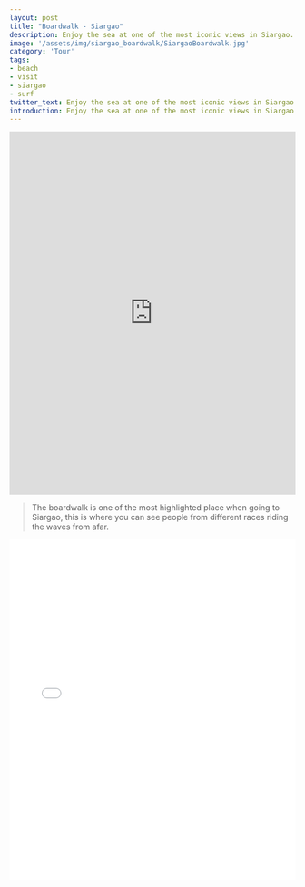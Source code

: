 ```yaml
---
layout: post
title: "Boardwalk - Siargao"
description: Enjoy the sea at one of the most iconic views in Siargao.
image: '/assets/img/siargao_boardwalk/SiargaoBoardwalk.jpg'
category: 'Tour'
tags:
- beach
- visit
- siargao
- surf
twitter_text: Enjoy the sea at one of the most iconic views in Siargao. Take a virtual tour now.
introduction: Enjoy the sea at one of the most iconic views in Siargao. Take a virtual tour now.
---
```


<iframe width="100%" height="640" style="width: 100%; height: 640px; border: none; max-width: 100%;" frameborder="0" allow="vr,gyroscope,accelerometer,fullscreen" scrolling="no" allowfullscreen="true" src="https://kuula.co/share/collection/7ftMQ?fs=1&vr=1&thumbs=0&hideinst=1&chromeless=1&logo=1"></iframe>


>The boardwalk is one of the most highlighted place when going to Siargao, this is where you can see people from different races riding the waves from afar.

<iframe  style="width: 900px; height: 600px; border: none; max-width: 100%;" frameborder="0" allow="vr,gyroscope,accelerometer,fullscreen" scrolling="no" allowfullscreen="true" src="/360_tours/boardwalk/index.html"></iframe>
